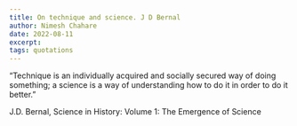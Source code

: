 ```yaml
---
title: On technique and science. J D Bernal
author: Nimesh Chahare
date: 2022-08-11
excerpt: 
tags: quotations
---
```


“Technique is an individually acquired and socially secured way of doing something;
a science is a way of understanding how to do it in order to do it better.”

J.D. Bernal, Science in History: Volume 1: The Emergence of Science
